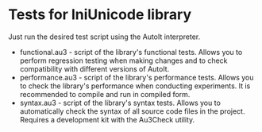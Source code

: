 # Tests for IniUnicode library

Just run the desired test script using the AutoIt interpreter.

* functional.au3 - script of the library's functional tests. Allows you to perform regression testing when making changes and to check compatibility with different versions of AutoIt.
* performance.au3 - script of the library's performance tests. Allows you to check the library's performance when conducting experiments. It is recommended to compile and run in compiled form.
* syntax.au3 - script of the library's syntax tests. Allows you to automatically check the syntax of all source code files in the project. Requires a development kit with the Au3Check utility.
